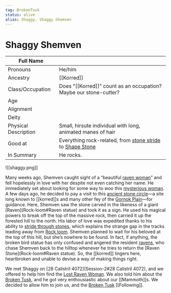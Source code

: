 ```yaml
---
tag: BrokenTusk
status: alive
alias: Shaggy, Shaggy Shemven
---
```

# Shaggy Shemven
| Full Name            |                                                                    |
| -------------------- | ------------------------------------------------------------------ |
| Pronouns             | He/him                                                             |
| Ancestry             | [[Korred]]                                                         |
| Class/Occupation     | Does "[[Korred]]" count as an occupation? Maybe our stone-cutter?  |
| Age                  |                                                                    |
| Alignment            |                                                                    |
| Deity                |                                                                    |
| Physical Description | Small, hirsute individual with long, animated manes of hair        |
| Good at              | Everything rock-related, from [stone stride](stone-stride) to [Shape Stone](Shape-Stone) |
| In Summary           | He rocks.                                                          |

![[shaggy.png]]

Many weeks ago, Shemven caught sight of a “beautiful [raven woman](Lost-Raven-Woman)” and fell hopelessly in love with her despite not even catching her name. He immediately set about looking for some way to woo this [mysterious woman](Lost-Raven-Woman). A few days ago, he decided to pay a visit to this [ancient stone circle](Rock-Loom)—a site long known to [[korred]]s and many other fey of the [Gornok Plain](Gornok-Plain)—for guidance. Here, Shemven saw the stone carved in the likeness of a giant [Raven](Rock-loom#Raven statue) and took it as a sign. He used his magical powers to break off the top of the massive rock, then carried it up the forested hill to the north. His labor of love was expedited thanks to his ability to [stride through stones](stone-stride), which explains the strange gap in the tracks leading away from [Rock loom](Rock-loom). Shemven planned to wait for his beloved at the top of this hill, but she’s nowhere to be found. In fact, if anything, the broken bird statue has only confused and angered the resident [ravens](swarm-of-ravens), who chase Shemven back to the hilltop whenever he tries to return the [Raven Stone](Rock-loom#Raven statue). So, the [[korred]] lingers here, heartbroken and unable to devise a way of making things right.

We met Shaggy on [28 Calistril 4072](Session-2#28 Calistril 4072), and we offered to help him find the [Lost Raven Woman](Lost-Raven-Woman). We also told him about the [Broken Tusk](Broken-Tusk), and he got very enthousiastic about our [[Mammoth]]s. We decided to allow him to join us, and the [Broken Tusk](Broken-Tusk) [[Following]]. 

